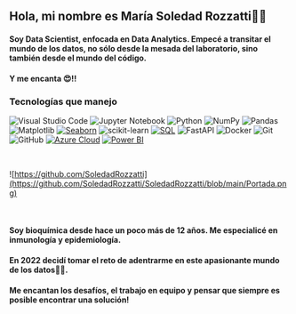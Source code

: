 ## Hola, mi nombre es María Soledad Rozzatti👋👩
#### Soy Data Scientist, enfocada en Data Analytics. Empecé a transitar el mundo de los datos, no sólo desde la mesada del laboratorio, sino también desde el mundo del código.
 

#### Y me encanta 😍!!

### Tecnologías que manejo
![Visual Studio Code](https://img.shields.io/badge/Visual%20Studio%20Code-0078d7.svg?style=for-the-badge&logo=visual-studio-code&logoColor=white)
![Jupyter Notebook](https://img.shields.io/badge/jupyter-%23FA0F00.svg?style=for-the-badge&logo=jupyter&logoColor=white)
![Python](https://img.shields.io/badge/python-3670A0?style=for-the-badge&logo=python&logoColor=ffdd54)
![NumPy](https://img.shields.io/badge/numpy-%23013243.svg?style=for-the-badge&logo=numpy&logoColor=white)
![Pandas](https://img.shields.io/badge/pandas-%23150458.svg?style=for-the-badge&logo=pandas&logoColor=white)
![Matplotlib](https://img.shields.io/badge/Matplotlib-%23ffffff.svg?style=for-the-badge&logo=Matplotlib&logoColor=black)
[![Seaborn](https://img.shields.io/badge/seaborn-%2386D2FF.svg?style=for-the-badge&logo=python&logoColor=white)](https://seaborn.pydata.org/)
![scikit-learn](https://img.shields.io/badge/scikit--learn-%23F7931E.svg?style=for-the-badge&logo=scikit-learn&logoColor=white)
[![SQL](https://img.shields.io/badge/SQL-%2300f.svg?style=for-the-badge&logo=sql&logoColor=white)](https://en.wikipedia.org/wiki/SQL)
![FastAPI](https://img.shields.io/badge/FastAPI-005571?style=for-the-badge&logo=fastapi)
![Docker](https://img.shields.io/badge/docker-%230db7ed.svg?style=for-the-badge&logo=docker&logoColor=white)
![Git](https://img.shields.io/badge/git-%23F05033.svg?style=for-the-badge&logo=git&logoColor=white)
![GitHub](https://img.shields.io/badge/github-%23121011.svg?style=for-the-badge&logo=github&logoColor=white)
[![Azure Cloud](https://img.shields.io/badge/Azure_Cloud-%230078D4.svg?style=for-the-badge&logo=microsoft-azure&logoColor=white)](https://azure.microsoft.com/)
[![Power BI](https://img.shields.io/badge/Power_BI-%23F2C811.svg?style=for-the-badge&logo=power-bi&logoColor=black)](https://powerbi.microsoft.com/)


<br>

![https://github.com/SoledadRozzatti](https://github.com/SoledadRozzatti/SoledadRozzatti/blob/main/Portada.png)


<br>

#### Soy bioquímica desde hace un poco más de 12 años. Me especialicé en inmunología y epidemiología. 
#### En 2022 decidí tomar el reto de adentrarme en este apasionante mundo de los datos👩‍💻. 
#### Me encantan los desafíos, el trabajo en equipo y pensar que siempre es posible encontrar una solución!



<!--
**SoledadRozzatti/SoledadRozzatti** is a ✨ _special_ ✨ repository because its `README.md` (this file) appears on your GitHub profile.

Here are some ideas to get you started:

- 🔭 I’m currently working on ...
- 🌱 I’m currently learning ...
- 👯 I’m looking to collaborate on ...
- 🤔 I’m looking for help with ...
- 💬 Ask me about ...
- 📫 How to reach me: ...
- 😄 Pronouns: ...
- ⚡ Fun fact: ...
-->
